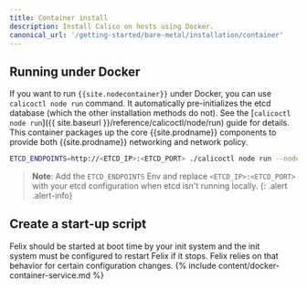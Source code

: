 ```yaml
---
title: Container install
description: Install Calico on hosts using Docker.
canonical_url: '/getting-started/bare-metal/installation/container'
---
```


## Running under Docker
If you want to run `{{site.nodecontainer}}` under Docker, you can use `calicoctl node run` command. It automatically pre-initializes the etcd database (which the other installation methods do not). See the
[`calicoctl node run`]({{ site.baseurl }}/reference/calicoctl/node/run)
guide for details. This container packages up the core {{site.prodname}} components to provide both {{site.prodname}}
networking and network policy.

```bash
ETCD_ENDPOINTS=http://<ETCD_IP>:<ETCD_PORT> ./calicoctl node run --node-image={{page.registry}}{{page.imageNames["calico/node"]}}:{{site.data.versions.first.title}}
```
> **Note**: Add the `ETCD_ENDPOINTS` Env and replace `<ETCD_IP>:<ETCD_PORT>` with your etcd configuration when etcd isn't running locally.
{: .alert .alert-info}


## Create a start-up script
Felix should be started at boot time by your init system and the init system must be configured to restart Felix if it stops. Felix relies on that behavior for certain configuration changes.
{% include content/docker-container-service.md %}
